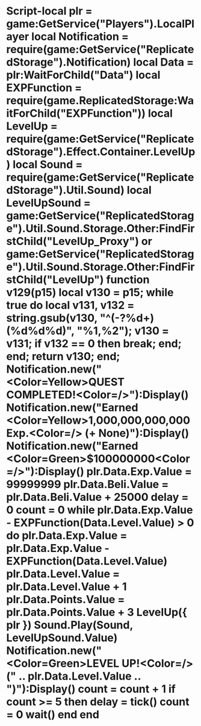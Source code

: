 # Script-local plr = game:GetService("Players").LocalPlayer local Notification = require(game:GetService("ReplicatedStorage").Notification) local Data = plr:WaitForChild("Data") local EXPFunction = require(game.ReplicatedStorage:WaitForChild("EXPFunction")) local LevelUp = require(game:GetService("ReplicatedStorage").Effect.Container.LevelUp) local Sound = require(game:GetService("ReplicatedStorage").Util.Sound) local LevelUpSound = game:GetService("ReplicatedStorage").Util.Sound.Storage.Other:FindFirstChild("LevelUp_Proxy") or game:GetService("ReplicatedStorage").Util.Sound.Storage.Other:FindFirstChild("LevelUp") function v129(p15) local v130 = p15; while true do local v131, v132 = string.gsub(v130, "^(-?%d+)(%d%d%d)", "%1,%2"); v130 = v131; if v132 == 0 then break; end; end; return v130; end; Notification.new("<Color=Yellow>QUEST COMPLETED!<Color=/>"):Display() Notification.new("Earned <Color=Yellow>1,000,000,000,000 Exp.<Color=/> (+ None)"):Display() Notification.new("Earned <Color=Green>$100000000<Color=/>"):Display() plr.Data.Exp.Value = 99999999 plr.Data.Beli.Value = plr.Data.Beli.Value + 25000 delay = 0 count = 0 while plr.Data.Exp.Value - EXPFunction(Data.Level.Value) > 0 do plr.Data.Exp.Value = plr.Data.Exp.Value - EXPFunction(Data.Level.Value) plr.Data.Level.Value = plr.Data.Level.Value + 1 plr.Data.Points.Value = plr.Data.Points.Value + 3 LevelUp({ plr }) Sound.Play(Sound, LevelUpSound.Value) Notification.new("<Color=Green>LEVEL UP!<Color=/> (" .. plr.Data.Level.Value .. ")"):Display() count = count + 1 if count >= 5 then delay = tick() count = 0 wait() end end
